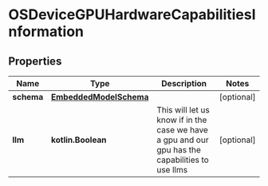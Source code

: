 
# OSDeviceGPUHardwareCapabilitiesInformation

## Properties
Name | Type | Description | Notes
------------ | ------------- | ------------- | -------------
**schema** | [**EmbeddedModelSchema**](EmbeddedModelSchema) |  |  [optional]
**llm** | **kotlin.Boolean** | This will let us know if in the case we have a gpu and our gpu has the capabilities to use llms |  [optional]



